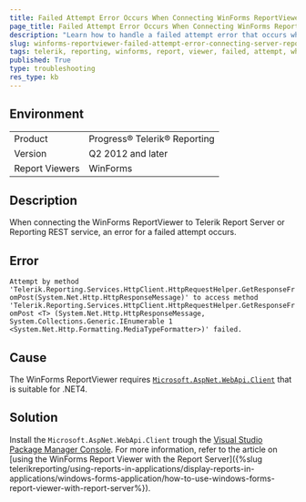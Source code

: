 ```yaml
---
title: Failed Attempt Error Occurs When Connecting WinForms ReportViewer to Telerik Report Server or Reporting REST Service
page_title: Failed Attempt Error Occurs When Connecting WinForms ReportViewer to Telerik Report Server or Reporting REST Service
description: "Learn how to handle a failed attempt error that occurs when connecting the WinForms ReportViewer to the Telerik Report Server or to the Reporting REST service."
slug: winforms-reportviewer-failed-attempt-error-connecting-server-reporting-rest
tags: telerik, reporting, winforms, report, viewer, failed, attempt, when, connecting, to, telerik, report, server, rest, service, error, occurs
published: True
type: troubleshooting
res_type: kb
---
```


## Environment

<table>
	<tbody>
		<tr>
			<td>Product</td>
			<td>Progress® Telerik® Reporting</td>
		</tr>
		<tr>
			<td>Version</td>
			<td>Q2 2012 and later</td>
		</tr>
	        <tr>
			<td>Report Viewers</td>
			<td>WinForms</td>
		</tr>
	</tbody>
</table>

## Description

When connecting the WinForms ReportViewer to Telerik Report Server or Reporting REST service, an error for a failed attempt occurs.

## Error

`Attempt by method 'Telerik.Reporting.Services.HttpClient.HttpRequestHelper.GetResponseFromPost(System.Net.Http.HttpResponseMessage)' to access method 'Telerik.Reporting.Services.HttpClient.HttpRequestHelper.GetResponseFromPost <T> (System.Net.Http.HttpResponseMessage, System.Collections.Generic.IEnumerable 1 <System.Net.Http.Formatting.MediaTypeFormatter>)' failed.`

## Cause

The WinForms ReportViewer requires [`Microsoft.AspNet.WebApi.Client`](https://www.nuget.org/packages/Microsoft.AspNet.WebApi.Client/4.0.30506) that is suitable for .NET4.

## Solution  

Install the `Microsoft.AspNet.WebApi.Client` trough the [Visual Studio Package Manager Console](https://docs.nuget.org/consume/package-manager-console). For more information, refer to the article on [using the WinForms Report Viewer with the Report Server]({%slug telerikreporting/using-reports-in-applications/display-reports-in-applications/windows-forms-application/how-to-use-windows-forms-report-viewer-with-report-server%}).
